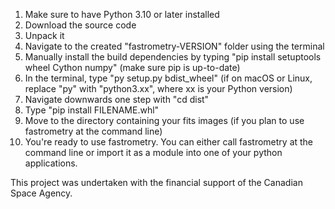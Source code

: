 1. Make sure to have Python 3.10 or later installed
2. Download the source code
3. Unpack it
4. Navigate to the created "fastrometry-VERSION" folder using the terminal
5. Manually install the build dependencies by typing "pip install setuptools wheel Cython numpy" (make sure pip is up-to-date)
5. In the terminal, type "py setup.py bdist_wheel" (if on macOS or Linux, replace "py" with "python3.xx", where xx is your Python version)
6. Navigate downwards one step with "cd dist"
7. Type "pip install FILENAME.whl"
8. Move to the directory containing your fits images (if you plan to use fastrometry at the command line)
9. You're ready to use fastrometry. You can either call fastrometry at the command line or import it as a module into one of your python applications.


This project was undertaken with the financial support of the Canadian Space Agency.
